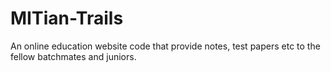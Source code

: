 # MITian-Trails
An online education website code that provide notes, test papers etc to the fellow batchmates and juniors.
